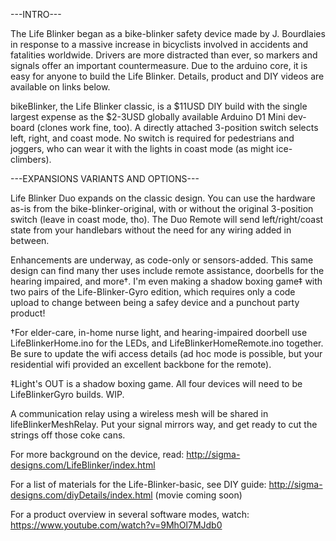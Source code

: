 ---INTRO---

The Life Blinker began as a bike-blinker safety device made by J. Bourdlaies in response to a massive increase in bicyclists involved in accidents and fatalities worldwide.  Drivers are more distracted than ever, so markers and signals offer an important countermeasure.  Due to the arduino core, it is easy for anyone to build the Life Blinker.  Details, product and DIY videos are available on links below.

bikeBlinker, the Life Blinker classic, is a $11USD DIY build with the single largest expense as the $2-3USD globally available Arduino D1 Mini dev-board (clones work fine, too).  A directly attached 3-position switch selects left, right, and coast mode.  No switch is required for pedestrians and joggers, who can wear it with the lights in coast mode (as might ice-climbers).

---EXPANSIONS VARIANTS AND OPTIONS---

Life Blinker Duo expands on the classic design.  You can use the hardware as-is from the bike-blinker-original, with or without the original 3-position switch (leave in coast mode, tho).  The Duo Remote will send left/right/coast state from your handlebars without the need for any wiring added in between.

Enhancements are underway, as code-only or sensors-added. This same design can find many ther uses include remote assistance, doorbells for the hearing impaired, and more†.  I'm even making a shadow boxing game‡ with two pairs of the Life-Blinker-Gyro edition, which requires only a code upload to change between being a safey device and a punchout party product!

†For elder-care, in-home nurse light, and hearing-impaired doorbell use LifeBlinkerHome.ino for the LEDs, and LifeBlinkerHomeRemote.ino together.  Be sure to update the wifi access details (ad hoc mode is possible, but your residential wifi provided an excellent backbone for the remote).

‡Light's OUT is a shadow boxing game.  All four devices will need to be LifeBlinkerGyro builds.  WIP.

A communication relay using a wireless mesh will be shared in lifeBlinkerMeshRelay. Put your signal mirrors way, and get ready to cut the strings off those coke cans.

For more background on the device, read:
http://sigma-designs.com/LifeBlinker/index.html

For a list of materials for the Life-Blinker-basic, see DIY guide:
http://sigma-designs.com/diyDetails/index.html
(movie coming soon)

For a product overview in several software modes, watch:
https://www.youtube.com/watch?v=9MhOl7MJdb0
